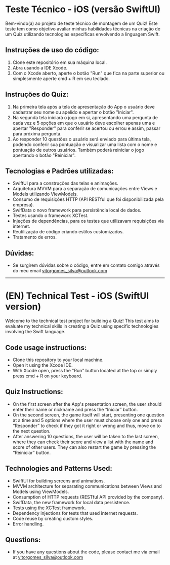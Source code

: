 # Teste Técnico - iOS (versão SwiftUI)

Bem-vindo(a) ao projeto de teste técnico de montagem de um Quiz! Este teste tem como objetivo avaliar minhas habilidades técnicas na criação de um Quiz utilizando tecnologias específicas envolvendo a linguagem Swift.

## Instruções de uso do código:

1. Clone este repositório em sua máquina local.
2. Abra usando a IDE Xcode.
3. Com o Xcode aberto, aperte o botão "Run" que fica na parte superior ou simplesmente aperte cmd + R em seu teclado.

## Instruções do Quiz:

1. Na primeira tela após a tela de apresentação do App o usuário deve cadastrar seu nome ou apelido e apertar o botão "Iniciar".
2. Na segunda tela iniciará o jogo em si, apresentando uma pergunta de cada vez e 5 opções em que o usuário deve escolher apenas uma e apertar "Responder" para conferir se acertou ou errou e assim, passar para próxima pergunta.
3. Ao responder 10 questões o usuário será enviado para última tela, podendo conferir sua pontuação e visualizar uma lista com o nome e pontuação de outros usuários. Também poderá reiniciar o jogo apertando o botão "Reiniciar".

## Tecnologias e Padrões utilizadas:

- SwiftUI para a construções das telas e animações.
- Arquitetura MVVM para a separação de comunicações entre Views e Models utilizando ViewModels.
- Consumo de requisições HTTP (API RESTful que foi disponibilizada pela empresa).
- SwifData o novo framework para persistência local de dados.
- Testes usando o framework XCTest.
- Injeções de dependências, para os testes que utilizavam requisições via internet.
- Reutilização de código criando estilos customizados.
- Tratamento de erros.

## Dúvidas:

- Se surgirem dúvidas sobre o código, entre em contato comigo através do meu email vitorgomes_silva@outlook.com

---

# (EN) Technical Test - iOS (SwiftUI version)

Welcome to the technical test project for building a Quiz! This test aims to evaluate my technical skills in creating a Quiz using specific technologies involving the Swift language.

## Code usage instructions:

- Clone this repository to your local machine.
- Open it using the Xcode IDE.
- With Xcode open, press the "Run" button located at the top or simply press cmd + R on your keyboard.

## Quiz Instructions:

- On the first screen after the App's presentation screen, the user should enter their name or nickname and press the “Iniciar” button.
- On the second screen, the game itself will start, presenting one question at a time and 5 options where the user must choose only one and press “Responder” to check if they got it right or wrong and thus, move on to the next question.
- After answering 10 questions, the user will be taken to the last screen, where they can check their score and view a list with the name and score of other users. They can also restart the game by pressing the “Reiniciar” button.

## Technologies and Patterns Used:

- SwiftUI for building screens and animations.
- MVVM architecture for separating communications between Views and Models using ViewModels.
- Consumption of HTTP requests (RESTful API provided by the company).
- SwifData, the new framework for local data persistence.
- Tests using the XCTest framework.
- Dependency injections for tests that used internet requests.
- Code reuse by creating custom styles.
- Error handling.

## Questions:

- If you have any questions about the code, please contact me via email at vitorgomes_silva@outlook.com
